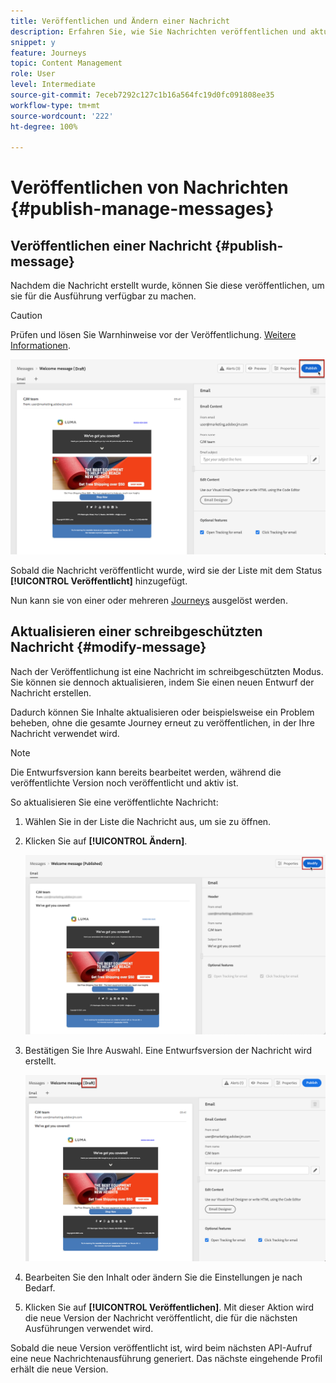 ```yaml
---
title: Veröffentlichen und Ändern einer Nachricht
description: Erfahren Sie, wie Sie Nachrichten veröffentlichen und aktualisieren
snippet: y
feature: Journeys
topic: Content Management
role: User
level: Intermediate
source-git-commit: 7eceb7292c127c1b16a564fc19d0fc091808ee35
workflow-type: tm+mt
source-wordcount: '222'
ht-degree: 100%

---
```


# Veröffentlichen von Nachrichten {#publish-manage-messages}

## Veröffentlichen einer Nachricht {#publish-message}

Nachdem die Nachricht erstellt wurde, können Sie diese veröffentlichen, um sie für die Ausführung verfügbar zu machen.

>[!CAUTION]
>
>Prüfen und lösen Sie Warnhinweise vor der Veröffentlichung. [Weitere Informationen](alerts.md).

![](assets/publish-message.png)

Sobald die Nachricht veröffentlicht wurde, wird sie der Liste mit dem Status **[!UICONTROL Veröffentlicht]** hinzugefügt.

Nun kann sie von einer oder mehreren [Journeys](building-journeys/journey.md) ausgelöst werden.

## Aktualisieren einer schreibgeschützten Nachricht {#modify-message}

Nach der Veröffentlichung ist eine Nachricht im schreibgeschützten Modus. Sie können sie dennoch aktualisieren, indem Sie einen neuen Entwurf der Nachricht erstellen.

Dadurch können Sie Inhalte aktualisieren oder beispielsweise ein Problem beheben, ohne die gesamte Journey erneut zu veröffentlichen, in der Ihre Nachricht verwendet wird.

>[!NOTE]
>
>Die Entwurfsversion kann bereits bearbeitet werden, während die veröffentlichte Version noch veröffentlicht und aktiv ist.

So aktualisieren Sie eine veröffentlichte Nachricht:

1. Wählen Sie in der Liste die Nachricht aus, um sie zu öffnen.

1. Klicken Sie auf **[!UICONTROL Ändern]**.

   ![](assets/message-modify.png)

1. Bestätigen Sie Ihre Auswahl. Eine Entwurfsversion der Nachricht wird erstellt.

   ![](assets/message-modify-v2.png)

1. Bearbeiten Sie den Inhalt oder ändern Sie die Einstellungen je nach Bedarf.
1. Klicken Sie auf **[!UICONTROL Veröffentlichen]**. Mit dieser Aktion wird die neue Version der Nachricht veröffentlicht, die für die nächsten Ausführungen verwendet wird.

Sobald die neue Version veröffentlicht ist, wird beim nächsten API-Aufruf eine neue Nachrichtenausführung generiert. Das nächste eingehende Profil erhält die neue Version.

<!--For batch messages, the audience/segment being processed in the previous execution will not be affected by the new version. Only the next incoming API call with an audience/segment will generate a new message execution with the new version. -->
